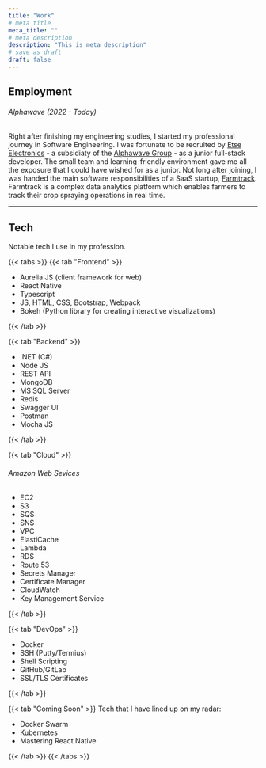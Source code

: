 ```yaml
---
title: "Work"
# meta title
meta_title: ""
# meta description
description: "This is meta description"
# save as draft
draft: false
---
```


## Employment

###### Alphawave (2022 - Today)

Right after finishing my engineering studies, I started my professional journey in Software Engineering. I was fortunate to be recruited by [Etse Electronics](https://etse.co.za/) - a subsidiaty of the [Alphawave Group](https://alphawave.co.za/) - as a junior full-stack developer. The small team and learning-friendly environment gave me all the exposure that I could have wished for as a junior. Not long after joining, I was handed the main software responsibilities of a SaaS startup, [Farmtrack](https://farmtrack.co.za/). Farmtrack is a complex data analytics platform which enables farmers to track their crop spraying operations in real time.

<hr>

## Tech
Notable tech I use in my profession.

{{< tabs >}}
{{< tab "Frontend" >}}

- Aurelia JS (client framework for web)
- React Native
- Typescript
- JS, HTML, CSS, Bootstrap, Webpack
- Bokeh (Python library for creating interactive visualizations)

{{< /tab >}}

{{< tab "Backend" >}}

- .NET (C#)
- Node JS
- REST API
- MongoDB
- MS SQL Server
- Redis
- Swagger UI
- Postman
- Mocha JS

{{< /tab >}}

{{< tab "Cloud" >}}

###### Amazon Web Sevices
- EC2
- S3
- SQS
- SNS
- VPC
- ElastiCache
- Lambda
- RDS
- Route 53
- Secrets Manager
- Certificate Manager
- CloudWatch
- Key Management Service

{{< /tab >}}

{{< tab "DevOps" >}}
- Docker
- SSH (Putty/Termius)
- Shell Scripting
- GitHub/GitLab
- SSL/TLS Certificates

{{< /tab >}}

{{< tab "Coming Soon" >}}
Tech that I have lined up on my radar:
- Docker Swarm
- Kubernetes
- Mastering React Native

{{< /tab >}}
{{< /tabs >}}
